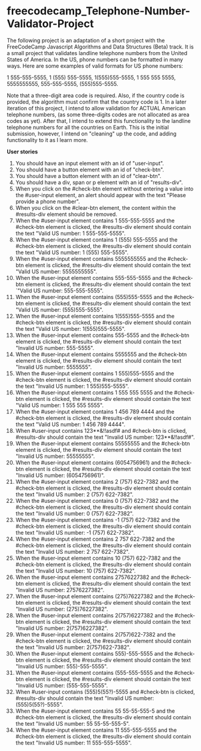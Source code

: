# freecodecamp_Telephone-Number-Validator-Project

The following project is an adaptation of a short project with the FreeCodeCamp Javascript Algorithms and Data Structures (Beta) track. It is a small project that validates landline telephone numbers from the United States of America. In the US, phone numbers can be formatted in many ways. Here are some examples of valid formats for US phone numbers:

1 555-555-5555,
1 (555) 555-5555,
1(555)555-5555,
1 555 555 5555,
5555555555,
555-555-5555,
(555)555-5555.

Note that a three-digit area code is required. Also, if the country code is provided, the algorithm must confirm that the country code is 1. In a later iteration of this project, I intend to allow validation for ACTUAL American telephone numbers, (as some three-digits codes are not allocated as area codes as yet). After that, I intend to extend this functionality to the landline telephone numbers for all the countries on Earth. This is the initial submission, however, I intend on "cleaning" up the code, and adding functionality to it as I learn more.

**User stories**
1. You should have an input element with an id of "user-input".
2. You should have a button element with an id of "check-btn".
3. You should have a button element with an id of "clear-btn".
4. You should have a div, span or p element with an id of "results-div".
5. When you click on the #check-btn element without entering a value into the #user-input element, an alert should appear with the text "Please provide a phone number".
6. When you click on the #clear-btn element, the content within the #results-div element should be removed.
7. When the #user-input element contains 1 555-555-5555 and the #check-btn element is clicked, the #results-div element should contain the text "Valid US number: 1 555-555-5555".
8. When the #user-input element contains 1 (555) 555-5555 and the #check-btn element is clicked, the #results-div element should contain the text "Valid US number: 1 (555) 555-5555".
9. When the #user-input element contains 5555555555 and the #check-btn element is clicked, the #results-div element should contain the text "Valid US number: 5555555555".
10. When the #user-input element contains 555-555-5555 and the #check-btn element is clicked, the #results-div element should contain the text `"Valid US number: 555-555-5555".
11. When the #user-input element contains (555)555-5555 and the #check-btn element is clicked, the #results-div element should contain the text "Valid US number: (555)555-5555".
12. When the #user-input element contains 1(555)555-5555 and the #check-btn element is clicked, the #results-div element should contain the text "Valid US number: 1(555)555-5555".
13. When the #user-input element contains 555-5555 and the #check-btn element is clicked, the #results-div element should contain the text "Invalid US number: 555-5555".
14. When the #user-input element contains 5555555 and the #check-btn element is clicked, the #results-div element should contain the text "Invalid US number: 5555555".
15. When the #user-input element contains 1 555)555-5555 and the #check-btn element is clicked, the #results-div element should contain the text "Invalid US number: 1 555)555-5555".
16. When the #user-input element contains 1 555 555 5555 and the #check-btn element is clicked, the #results-div element should contain the text "Valid US number: 1 555 555 5555".
17. When the #user-input element contains 1 456 789 4444 and the #check-btn element is clicked, the #results-div element should contain the text "Valid US number: 1 456 789 4444".
18. When #user-input contains 123**&!!asdf# and #check-btn is clicked, #results-div should contain the text "Invalid US number: 123**&!!asdf#".
19. When the #user-input element contains 55555555 and the #check-btn element is clicked, the #results-div element should contain the text "Invalid US number: 55555555".
20. When the #user-input element contains (6054756961) and the #check-btn element is clicked, the #results-div element should contain the text "Invalid US number: (6054756961)".
21. When the #user-input element contains 2 (757) 622-7382 and the #check-btn element is clicked, the #results-div element should contain the text "Invalid US number: 2 (757) 622-7382".
22. When the #user-input element contains 0 (757) 622-7382 and the #check-btn element is clicked, the #results-div element should contain the text "Invalid US number: 0 (757) 622-7382".
23. When the #user-input element contains -1 (757) 622-7382 and the #check-btn element is clicked, the #results-div element should contain the text "Invalid US number: -1 (757) 622-7382".
24. When the #user-input element contains 2 757 622-7382 and the #check-btn element is clicked, the #results-div element should contain the text "Invalid US number: 2 757 622-7382".
25. When the #user-input element contains 10 (757) 622-7382 and the #check-btn element is clicked, the #results-div element should contain the text "Invalid US number: 10 (757) 622-7382".
26. When the #user-input element contains 27576227382 and the #check-btn element is clicked, the #results-div element should contain the text "Invalid US number: 27576227382".
27. When the #user-input element contains (275)76227382 and the #check-btn element is clicked, the #results-div element should contain the text "Invalid US number: (275)76227382".
28. When the #user-input element contains 2(757)6227382 and the #check-btn element is clicked, the #results-div element should contain the text "Invalid US number: 2(757)6227382".
29. When the #user-input element contains 2(757)622-7382 and the #check-btn element is clicked, the #results-div element should contain the text "Invalid US number: 2(757)622-7382".
30. When the #user-input element contains 555)-555-5555 and the #check-btn element is clicked, the #results-div element should contain the text "Invalid US number: 555)-555-5555".
31. When the #user-input element contains (555-555-5555 and the #check-btn element is clicked, the #results-div element should contain the text "Invalid US number: (555-555-5555".
32. When #user-input contains (555)5(55?)-5555 and #check-btn is clicked, #results-div should contain the text "Invalid US number: (555)5(55?)-5555".
33. When the #user-input element contains 55 55-55-555-5 and the #check-btn element is clicked, the #results-div element should contain the text "Invalid US number: 55 55-55-555-5".
34. When the #user-input element contains 11 555-555-5555 and the #check-btn element is clicked, the #results-div element should contain the text "Invalid US number: 11 555-555-5555".
